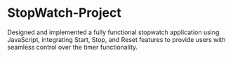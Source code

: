 # StopWatch-Project
 Designed and implemented a fully functional stopwatch application using JavaScript, integrating Start, Stop, and Reset features 
to provide users with seamless control over the timer functionality. 
